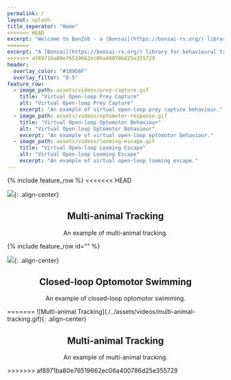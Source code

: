 ```yaml
---
permalink: /
layout: splash
title_seperator: "Home"
<<<<<<< HEAD
excerpt: "Welcome to BonZeb - a [Bonsai](https://bonsai-rx.org/) library for behavioural tracking and stimulation of zebrafish and other model organisms. <br><br> This site is currently under development so stay tuned!"
=======
excerpt: "A [Bonsai](https://bonsai-rx.org/) library for behavioural tracking and stimulation of zebrafish and other model organisms. "
>>>>>>> af8971ba80e76519662ec06a400786d25e355729
header:
  overlay_color: "#109D8F"
  overlay_filter: "0.5"
feature_row:
  - image_path: assets/videos/prey-capture.gif
    title: "Virtual Open-loop Prey Capture"
    alt: "Virtual Open-loop Prey Capture"
    excerpt: "An example of virtual open-loop prey capture behaviour."
  - image_path: assets/videos/optomotor-response.gif
    title: "Virtual Open-loop Optomotor Behaviour"
    alt: "Virtual Open-loop Optomotor Behaviour"
    excerpt: "An example of virtual open-loop optomotor behaviour."
  - image_path: assets/videos/looming-escape.gif
    title: "Virtual Open-loop Looming Escape"
    alt: "Virtual Open-loop Looming Escape"
    excerpt: "An example of virtual open-loop looming escape."
---
```


{% include feature_row %}
<<<<<<< HEAD

![](./../assets/videos/multi-animal-tracking.gif){: .align-center}
<div align="center"><div class="archive__item-body"><h2 class="archive__item-title">Multi-animal Tracking</h2><div class="archive__item-excerpt"><p>An example of multi-animal tracking.</p></div></div></div>

{% include feature_row id="" %}

![](./../assets/videos/closed-loop.gif){: .align-center}
<div align="center"><div class="archive__item-body"><h2 class="archive__item-title">Closed-loop Optomotor Swimming</h2><div class="archive__item-excerpt"><p>An example of closed-loop optomotor swimming.</p></div></div></div>
=======
![Multi-animal Tracking](./../assets/videos/multi-animal-tracking.gif){: .align-center}
<div align="center"><div class="archive__item-body"><h2 class="archive__item-title">Multi-animal Tracking</h2><div class="archive__item-excerpt"><p>An example of multi-animal tracking.</p></div></div></div>
>>>>>>> af8971ba80e76519662ec06a400786d25e355729
